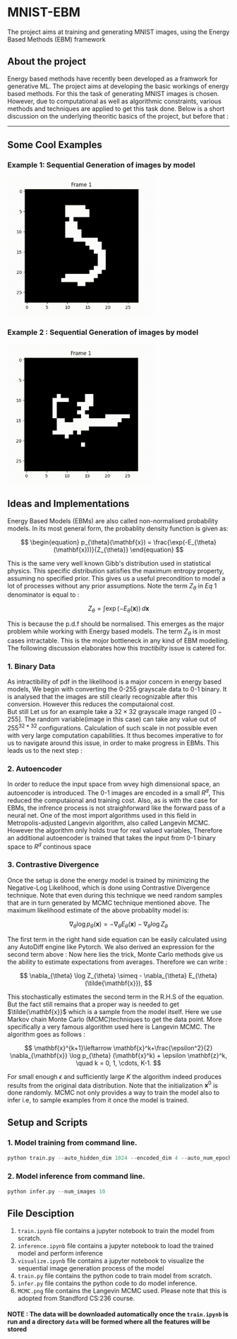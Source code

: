 # MNIST-EBM
The project aims at training and generating MNIST images, using the Energy Based Methods (EBM) framework

## About the project
Energy based methods have recently been developed as a framwork for generative ML. The project aims at developing the basic workings of energy based methods. For this the task of generating MNIST images is chosen. However, due to computational as well as algorithmic constraints, various methods and techniques are applied to get this task done. Below is a short discussion on the underlying theoritic basics of the project, but before that :
_____________
## Some Cool Examples
### Example 1: Sequential Generation of images by model
![Cool Demo](https://github.com/adityapande1/autoencoder-ebm/blob/main/media/gifs/two.gif)

### Example 2 : Sequential Generation of images by model
![Cool Demo](https://github.com/adityapande1/autoencoder-ebm/blob/main/media/gifs/four.gif)

## Ideas and Implementations
Energy Based Models (EBMs) are also called non-normalised probability models. In its most general form, the probablity density function is given as:

$$
\begin{equation}
p_{\theta}(\mathbf{x}) = \frac{\exp(-E_{\theta}(\mathbf{x}))}{Z_{\theta}}
\end{equation}
$$

This is the same very well known Gibb's distribution used in statistical physics. This specific distribution satisfies the maximum entropy property, assuming no specified prior. This gives us a useful precondition to model a lot of processes without any prior assumptions. 
Note the term $Z_{\theta}$ in $Eq \: 1$ denominator is equal to :

$$
\begin{equation}
    Z_{\theta} = \int \exp(-E_{\theta}(\mathbf{x})) \, d\mathbf{x}
\end{equation}
$$

This is because the p.d.f should be normalised. This emerges as the major problem while working with Energy based models. The term $Z_{\theta}$ is in most cases intractable. This is the mojor bottleneck in any kind of EBM modelling. The following discussion elaborates how this $tractibilty$ issue is catered for.

### 1. __Binary Data__<br>
  As intractibility of pdf in the likelihood is a major concern in energy based models, We begin with converting the 0-255 grayscale data to 0-1 binary. It is analysed that the images are still clearly recognizable after this conversion. However this reduces the computaional cost.<br> But still
  Let us for an example take a $32 \times 32$ grayscale image ranged $[0-255]$. The random variable(image in this case) can take any value out of $255^{32*32}$ configurations. Calculation of such scale in not possible even with very large computation capabilities. It thus becomes imperative to for us to navigate around this issue, in order to make progress in EBMs. This leads us to the next step :

### 2. __Autoencoder__<br>
  In order to reduce the input space from wvey high dimensional space, an autoencoder is introduced. The 0-1 images are encoded in a small ${R^{d}}$, This reduced the computaional and training cost. Also,
  as is with the case for EBMs, the infrence process is not straighforward like the forward pass of a neural net. One of the most import algorithms used in this field in Metropolis-adjusted Langevin algorithm, also called Langevin MCMC. However the algorithm only holds true for real valued variables, Therefore an additional autoencoder is trained that takes the input from 0-1 binary space to $R^{d}$ continous space

### 3. __Contrastive Divergence__<br>
Once the setup is done the energy model is trained by minimizing the Negative-Log Likelihood, which is done using Contrastive Divergence technique. Note that even during this technique we need random samples that are in turn generated by MCMC technique mentioned above. The maximum likelihood estimate of the above probablity model is:

$$
\begin{equation}
    \nabla_{\theta} \log p_{\theta}(\mathbf{x}) = -\nabla_{\theta} E_{\theta}(\mathbf{x}) - \nabla_{\theta} \log Z_{\theta}
\end{equation}
$$

The first term in the right hand side equation can be easily calculated using any AutoDiff engine like Pytorch. We also derived an expression for the second term above :
Now here lies the trick, Monte Carlo methods give us the ability to estimate expectations from averages. Therefore we can write : 

$$
\nabla_{\theta} \log Z_{\theta} \simeq - \nabla_{\theta} E_{\theta} (\tilde{\mathbf{x}}),
$$

This stochastically estimates the second term in the R.H.S of the equation. But the fact still remains that a proper way is needed to get $\tilde{\mathbf{x}}$ which is a sample from the model itself. Here we use Markov chain Monte Carlo (MCMC)techniques to get the data point. More specifically a very famous algorithm used here is Langevin MCMC. The algorithm goes as follows :

$$
\mathbf{x}^{k+1}\leftarrow \mathbf{x}^k+\frac{\epsilon^2}{2} \nabla_{\mathbf{x}} \log p_{\theta} (\mathbf{x}^k) + \epsilon \mathbf{z}^k, \quad k = 0, 1, \cdots, K-1.
$$

For small enough $\epsilon$ and sufficiently large $K$ the algorithm indeed produces results from the original data distribution. Note that the initialization $\mathbf{x}^{0}$ is done randomly.
MCMC not only provides a way to train the model also to infer i.e, to sample examples from it once the model is trained.

## Setup and Scripts
### 1. Model training from command line.<br>
```python
python train.py --auto_hidden_dim 1024 --encoded_dim 4 --auto_num_epochs 30 --auto_batch_size 64 --auto_lr 3e-4 --ebm_hidden_dim 8 --ebm_num_epochs 3 --ebm_batch_size 1024 --ebm_lr 3e-4 --mcmc_samples_per_datapoint 8
```

### 2. Model inference from command line.<br>
```python
python infer.py --num_images 10
```

## File Desciption
1. `train.ipynb` file contains a jupyter notebook to train the model from scratch.
2. `inference.ipynb` file contains a jupyter notebook to load the trained model and perform inference
3. `visualize.ipynb` file contains a jupyter notebook to visualize the sequential image generation process of the model
4. `train.py` file contains the python code to train model from scratch.
5. `infer.py` file contains the python code to do model inference.
6. `MCMC.png` file contains the Langevin MCMC used. Please note that this is adopted from Standford CS:236 course.

  #### NOTE : The data will be downloaded automatically once the `train.ipynb` is run and a directory `data` will be formed where all the features will be stored




